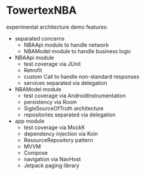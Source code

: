 # TowertexNBA
experimental architecture demo
features:
- separated concerns
    - NBAApi module to handle network
    - NBAModel module to handle business logic
- NBAApi module
    - test coverage via JUnit
    - Retrofit
    - custom Call to handle non-standard responses
    - services separated via delegation
- NBAModel module
    - test coverage via AndroidInstrumentation
    - persistency via Room
    - SigleSourceOfTruth architecture
    - repositories separated via delegation
- app module
    - test coverage via MockK
    - dependency injection via Koin
    - ResourceRepository pattern
    - MVVM
    - Compose
    - navigation via NavHost
    - Jetpack paging library